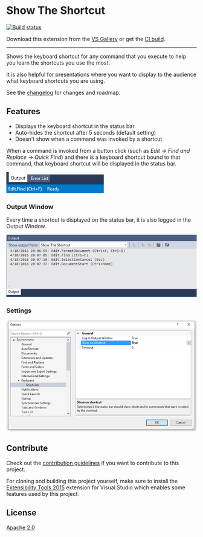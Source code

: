 # Show The Shortcut

[![Build status](https://ci.appveyor.com/api/projects/status/3cydl7ohrtn9we2u?svg=true)](https://ci.appveyor.com/project/madskristensen/showtheshortcut)

Download this extension from the [VS Gallery](https://visualstudiogallery.msdn.microsoft.com/29f07f2c-68aa-47fa-b1c3-48065209b110)
or get the [CI build](http://vsixgallery.com/extension/9da28329-f9d5-4f18-91c3-d3285b103d1a/).

---------------------------------------

Shows the keyboard shortcut for any command that you execute
to help you learn the shortcuts you use the most.

It is also helpful for presentations where you want to display
to the audience what keyboard shortcuts you are using.

See the [changelog](CHANGELOG.md) for changes and roadmap.

## Features

- Displays the keyboard shortcut in the status bar
- Auto-hides the shortcut after 5 seconds (default setting)
- Doesn't show when a command was invoked by a shortcut

When a command is invoked from a button click (such as
*Edit -> Find and Replace -> Quick Find*) and there is a
keyboard shortcut bound to that command, that keyboard
shortcut will be displayed in the status bar.

![Status bar](art/statusbar.png)

### Output Window
Every time a shortcut is displayed on the status bar, it is
also logged in the Output Window.

![Output Window](art/output-window.png)

### Settings

![Options](art/options.png)

## Contribute
Check out the [contribution guidelines](CONTRIBUTING.md)
if you want to contribute to this project.

For cloning and building this project yourself, make sure
to install the
[Extensibility Tools 2015](https://visualstudiogallery.msdn.microsoft.com/ab39a092-1343-46e2-b0f1-6a3f91155aa6)
extension for Visual Studio which enables some features
used by this project.

## License
[Apache 2.0](LICENSE)